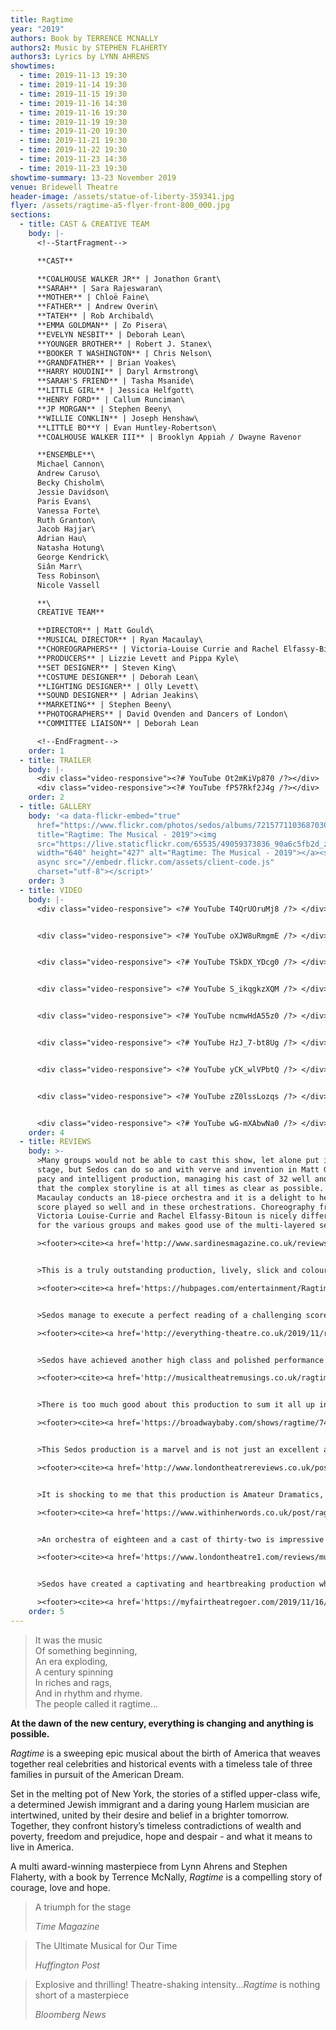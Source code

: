 ```yaml
---
title: Ragtime
year: "2019"
authors: Book by TERRENCE MCNALLY
authors2: Music by STEPHEN FLAHERTY
authors3: Lyrics by LYNN AHRENS
showtimes:
  - time: 2019-11-13 19:30
  - time: 2019-11-14 19:30
  - time: 2019-11-15 19:30
  - time: 2019-11-16 14:30
  - time: 2019-11-16 19:30
  - time: 2019-11-19 19:30
  - time: 2019-11-20 19:30
  - time: 2019-11-21 19:30
  - time: 2019-11-22 19:30
  - time: 2019-11-23 14:30
  - time: 2019-11-23 19:30
showtime-summary: 13-23 November 2019
venue: Bridewell Theatre
header-image: /assets/statue-of-liberty-359341.jpg
flyer: /assets/ragtime-a5-flyer-front-800_000.jpg
sections:
  - title: CAST & CREATIVE TEAM
    body: |-
      <!--StartFragment-->

      **CAST**

      **COALHOUSE WALKER JR** | Jonathon Grant\
      **SARAH** | Sara Rajeswaran\
      **MOTHER** | Chloë Faine\
      **FATHER** | Andrew Overin\
      **TATEH** | Rob Archibald\
      **EMMA GOLDMAN** | Zo Pisera\
      **EVELYN NESBIT** | Deborah Lean\
      **YOUNGER BROTHER** | Robert J. Stanex\
      **BOOKER T WASHINGTON** | Chris Nelson\
      **GRANDFATHER** | Brian Voakes\
      **HARRY HOUDINI** | Daryl Armstrong\
      **SARAH'S FRIEND** | Tasha Msanide\
      **LITTLE GIRL** | Jessica Helfgott\
      **HENRY FORD** | Callum Runciman\
      **JP MORGAN** | Stephen Beeny\
      **WILLIE CONKLIN** | Joseph Henshaw\
      **LITTLE BO**Y | Evan Huntley-Robertson\
      **COALHOUSE WALKER III** | Brooklyn Appiah / Dwayne Ravenor

      **ENSEMBLE**\
      Michael Cannon\
      Andrew Caruso\
      Becky Chisholm\
      Jessie Davidson\
      Paris Evans\
      Vanessa Forte\
      Ruth Granton\
      Jacob Hajjar\
      Adrian Hau\
      Natasha Hotung\
      George Kendrick\
      Siân Marr\
      Tess Robinson\
      Nicole Vassell

      **\
      CREATIVE TEAM**

      **DIRECTOR** | Matt Gould\
      **MUSICAL DIRECTOR** | Ryan Macaulay\
      **CHOREOGRAPHERS** | Victoria-Louise Currie and Rachel Elfassy-Bitoun\
      **PRODUCERS** | Lizzie Levett and Pippa Kyle\
      **SET DESIGNER** | Steven King\
      **COSTUME DESIGNER** | Deborah Lean\
      **LIGHTING DESIGNER** | Olly Levett\
      **SOUND DESIGNER** | Adrian Jeakins\
      **MARKETING** | Stephen Beeny\
      **PHOTOGRAPHERS** | David Ovenden and Dancers of London\
      **COMMITTEE LIAISON** | Deborah Lean

      <!--EndFragment-->
    order: 1
  - title: TRAILER
    body: |-
      <div class="video-responsive"><?# YouTube Ot2mKiVp870 /?></div> 
      <div class="video-responsive"><?# YouTube fP57Rkf2J4g /?></div>      
    order: 2
  - title: GALLERY
    body: '<a data-flickr-embed="true"
      href="https://www.flickr.com/photos/sedos/albums/72157711036870308"
      title="Ragtime: The Musical - 2019"><img
      src="https://live.staticflickr.com/65535/49059373836_90a6c5fb2d_z.jpg"
      width="640" height="427" alt="Ragtime: The Musical - 2019"></a><script
      async src="//embedr.flickr.com/assets/client-code.js"
      charset="utf-8"></script>'
    order: 3
  - title: VIDEO
    body: |-
      <div class="video-responsive"> <?# YouTube T4QrUOruMj8 /?> </div>


      <div class="video-responsive"> <?# YouTube oXJW8uRmgmE /?> </div>


      <div class="video-responsive"> <?# YouTube TSkDX_YDcg0 /?> </div>


      <div class="video-responsive"> <?# YouTube S_ikqgkzXQM /?> </div>


      <div class="video-responsive"> <?# YouTube ncmwHdA55z0 /?> </div>


      <div class="video-responsive"> <?# YouTube HzJ_7-bt8Ug /?> </div>


      <div class="video-responsive"> <?# YouTube yCK_wlVPbtQ /?> </div>


      <div class="video-responsive"> <?# YouTube zZ0lssLozqs /?> </div>


      <div class="video-responsive"> <?# YouTube wG-mXAbwNa0 /?> </div>
    order: 4
  - title: REVIEWS
    body: >-
      >Many groups would not be able to cast this show, let alone put it on
      stage, but Sedos can do so and with verve and invention in Matt Gould’s
      pacy and intelligent production, managing his cast of 32 well and ensuring
      that the complex storyline is at all times as clear as possible. MD Ryan
      Macaulay conducts an 18-piece orchestra and it is a delight to hear this
      score played so well and in these orchestrations. Choreography from
      Victoria Louise-Currie and Rachel Elfassy-Bitoun is nicely differentiated
      for the various groups and makes good use of the multi-layered set.

      ><footer><cite><a href='http://www.sardinesmagazine.co.uk/reviews/review.php?REVIEW-Sedos-Ragtime&reviewsID=3775'>Ragtime, 2019, Sardines</a></cite></footer>


      >This is a truly outstanding production, lively, slick and colourful. Although Sedos describes itself as “amateur” there’s little doubt that their attitude to every production is totally professional. 

      ><footer><cite><a href='https://hubpages.com/entertainment/Ragtime-a-Sedos-Production-at-the-Bridewell-Theatre-London'>Ragtime, 2019, Hub Pages</a></cite></footer>


      >Sedos manage to execute a perfect reading of a challenging score with multiple scene transitions. 

      ><footer><cite><a href='http://everything-theatre.co.uk/2019/11/ragtime-bridewell-theatre-review.html'>Ragtime, 2019, Everything Theatre</a></cite></footer>


      >Sedos have achieved another high class and polished performance in Ragtime. It managed to move me from anger to sadness and send shivers down my spine throughout. 

      ><footer><cite><a href='http://musicaltheatremusings.co.uk/ragtime-sedos'>Ragtime, 2019, Musical Theatre Musings</a></cite></footer>


      >There is too much good about this production to sum it all up in one short review but if you are a fan of the bombastic in musical theatre.*Ragtime*is a must see and you never know when you might have the opportunity again with such a rarely performed work. Sedos have bravely taken a risk on this one and it has paid off in spades. An accomplished piece of theatre executed by an accomplished group of peoples whose love of the art shines through in everything they do.

      ><footer><cite><a href='https://broadwaybaby.com/shows/ragtime/748113'>Ragtime, 2019, Broadway Baby (*****)</a></cite></footer>


      >This Sedos production is a marvel and is not just an excellent amateur production. It is genuinely one of the best shows to grace a London stage this year.

      ><footer><cite><a href='http://www.londontheatrereviews.co.uk/post.cfm?p=1987'>Ragtime, 2019, London Theatre Reviews (*****)</a></cite></footer>


      >It is shocking to me that this production is Amateur Dramatics, as the quality of the performances, the costumes, lighting, orchestra, and production quality is very high. 

      ><footer><cite><a href='https://www.withinherwords.co.uk/post/ragtime-presented-by-sedos'>Ragtime, 2019, Within Her Words</a></cite></footer>


      >An orchestra of eighteen and a cast of thirty-two is impressive for the West End these days, let alone amateur dramatics. The production team is worth a mention as well, for several reasons… It is difficult to balance out the sound with a cast and an orchestra as large as this, but the techies here do a remarkable job, with not a single lyric or line of spoken dialogue missed thanks to each and every microphone functioning as it should throughout. 

      ><footer><cite><a href='https://www.londontheatre1.com/reviews/musical/ragtime-at-the-bridewell-theatre-review/'>Ragtime, 2019, London Theatre 1 (*****)</a></cite></footer>


      >Sedos have created a captivating and heartbreaking production which should stay with you long after you leave the theatre. You’d be hard pressed to find such an abundance of talent elsewhere in the West End. 

      ><footer><cite><a href='https://myfairtheatregoer.com/2019/11/16/review-ragtime-bridewell-theatre-%E2%8B%86%E2%8B%86%E2%8B%86%E2%8B%86/'>Ragtime, 2019, My Fair Theatregoer</a></cite></footer>
    order: 5
---
```

>It was the music\
Of something beginning,\
An era exploding,\
A century spinning\
In riches and rags,\
And in rhythm and rhyme.\
The people called it ragtime…
><footer><cite></cite></footer>

**At the dawn of the new century, everything is changing and anything is possible.**

*Ragtime* is a sweeping epic musical about the birth of America that weaves together real celebrities and historical events with a timeless tale of three families in pursuit of the American Dream.

Set in the melting pot of New York, the stories of a stifled upper-class wife, a determined Jewish immigrant and a daring young Harlem musician are intertwined, united by their desire and belief in a brighter tomorrow. Together, they confront history’s timeless contradictions of wealth and poverty, freedom and prejudice, hope and despair - and what it means to live in America.

A multi award-winning masterpiece from Lynn Ahrens and Stephen Flaherty, with a book by Terrence McNally, *Ragtime* is a compelling story of courage, love and hope.

>A triumph for the stage
><footer><cite>Time Magazine</cite></footer>

>The Ultimate Musical for Our Time
><footer><cite>Huffington Post</cite></footer>

>Explosive and thrilling! Theatre-shaking intensity...*Ragtime* is nothing short of a masterpiece
><footer><cite>Bloomberg News</cite></footer>